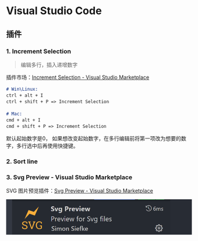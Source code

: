 # Visual Studio Code

## 插件

### 1. Increment Selection

>  编辑多行，插入递增数字

插件市场：[Increment Selection - Visual Studio Marketplace](https://marketplace.visualstudio.com/items?itemName=albymor.increment-selection)

```markdown
# Win\Linux:
ctrl + alt + I
ctrl + shift + P => Increment Selection

# Mac:
cmd + alt + I
cmd + shift + P => Increment Selection
```

默认起始数字是0， 如果想改变起始数字，在多行编辑前将第一项改为想要的数字，多行选中后再使用快捷键。



### 2. Sort line





### 3. Svg Preview - Visual Studio Marketplace

SVG 图片预览插件：[Svg Preview - Visual Studio Marketplace](https://marketplace.visualstudio.com/items?itemName=SimonSiefke.svg-preview)

![image-20220401205142396](assets/image-20220401205142396.png)

